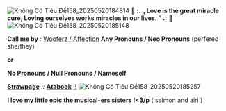 ![Không Có Tiêu Đề158_20250520184814](https://github.com/user-attachments/assets/9c3296d0-9bbc-49d8-81e0-00f13d7becc9)
💌 **:. „ Love is the great miracle cure, 
Loving ourselves works miracles in our lives. ” .:** 🌹
![Không Có Tiêu Đề158_20250520185148](https://github.com/user-attachments/assets/a988bf62-f942-4f68-a768-e061895b3f82)


**Call me by** *:* [Wooferz / Affection](https://en.pronouns.page/@BarkAndBushes)
**Any Pronouns / Neo Pronouns** 
(perfered she/they)

**or**

**No Pronouns / Null Pronouns / Nameself**

[**Strawpage**](https://page-831.straw.page/) *::* [**Atabook**](https://onceaponatime.atabook.org/) [!!](https://m.youtube.com/watch?v=j1DnOm0DdQU&pp=ygUPT3RzdWthcmUgU3VtbWVy)
 ![Không Có Tiêu Đề158_20250520185257](https://github.com/user-attachments/assets/b2d80b79-eff5-4386-b5aa-f2fa053827cd)
 
**I love my little epic the musical-ers sisters !<3/p** ( salmon and airi )
